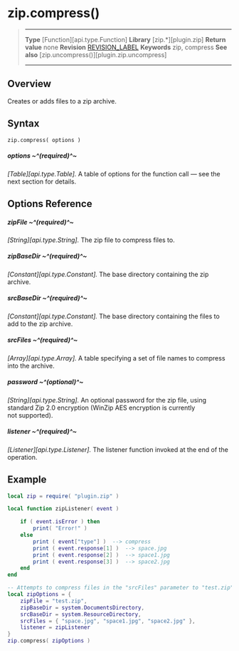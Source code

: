 # zip.compress()

> --------------------- ------------------------------------------------------------------------------------------
> __Type__              [Function][api.type.Function]
> __Library__           [zip.*][plugin.zip]
> __Return value__      none
> __Revision__          [REVISION_LABEL](REVISION_URL)
> __Keywords__          zip, compress
> __See also__          [zip.uncompress()][plugin.zip.uncompress]
> --------------------- ------------------------------------------------------------------------------------------


## Overview

Creates or adds files to a zip archive.


## Syntax

	zip.compress( options )
	
##### options ~^(required)^~
_[Table][api.type.Table]._ A table of options for the function call &mdash; see the next section for details.


## Options Reference

##### zipFile ~^(required)^~
_[String][api.type.String]._ The zip file to compress files to.

##### zipBaseDir ~^(required)^~
_[Constant][api.type.Constant]._ The base directory containing the zip archive.

##### srcBaseDir ~^(required)^~
_[Constant][api.type.Constant]._ The base directory containing the files to add to the zip archive.

##### srcFiles ~^(required)^~
_[Array][api.type.Array]._ A table specifying a set of file names to compress into the archive.

##### password ~^(optional)^~
_[String][api.type.String]._ An optional password for the zip file, using standard Zip&nbsp;2.0 encryption (WinZip&nbsp;AES&nbsp;encryption is currently not&nbsp;supported).

##### listener ~^(required)^~
_[Listener][api.type.Listener]._ The listener function invoked at the end of the operation.


## Example

``````lua
local zip = require( "plugin.zip" ) 

local function zipListener( event )

	if ( event.isError ) then
		print( "Error!" )
	else
		print ( event["type"] )  --> compress
		print ( event.response[1] )  --> space.jpg
		print ( event.response[2] )  --> space1.jpg
		print ( event.response[3] )  --> space2.jpg
	end
end

-- Attempts to compress files in the "srcFiles" parameter to "test.zip"
local zipOptions = { 
	zipFile = "test.zip",
	zipBaseDir = system.DocumentsDirectory,
	srcBaseDir = system.ResourceDirectory,
	srcFiles = { "space.jpg", "space1.jpg", "space2.jpg" },
	listener = zipListener
}
zip.compress( zipOptions )
``````

